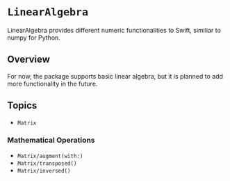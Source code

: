 # ``LinearAlgebra``

LinearAlgebra provides different numeric functionalities to Swift, similiar to numpy for Python.

## Overview

For now, the package supports basic linear algebra, but it is planned to add more functionality in the future.

## Topics

- ``Matrix``

### Mathematical Operations

- ``Matrix/augment(with:)``
- ``Matrix/transposed()``
- ``Matrix/inversed()``

